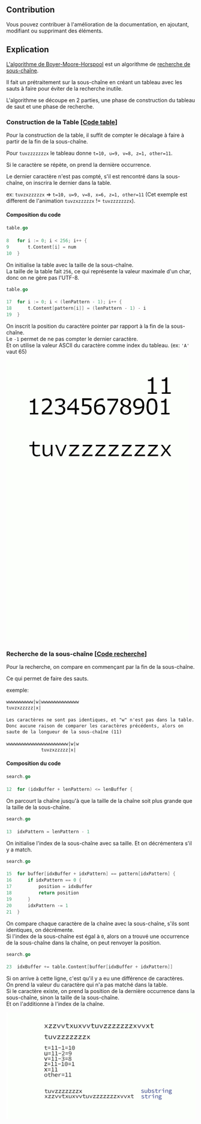 ## Contribution
Vous pouvez contribuer à l'amélioration de la documentation, en ajoutant, modifiant ou supprimant des éléments.

## Explication
[L'algorithme de Boyer-Moore-Horspool](https://fr.wikipedia.org/wiki/Algorithme_de_Boyer-Moore-Horspool) est un algorithme de [recherche de sous-chaîne](https://fr.wikipedia.org/wiki/Algorithme_de_recherche_de_sous-cha%C3%AEne).

Il fait un prétraitement sur la sous-chaîne en créant un tableau avec les sauts à faire pour éviter de la recherche inutile.

L'algorithme se découpe en 2 parties, une phase de construction du tableau de saut et une phase de recherche.

### Construction de la Table [[Code table](../bmh/table.go)]

Pour la construction de la table, il suffit de compter le décalage à faire à partir de la fin de la sous-chaîne.

Pour `tuvzzzzzzzx` le tableau donne `t=10, u=9, v=8, z=1, other=11`.

Si le caractère se répète, on prend la dernière occurrence.

Le dernier caractère n'est pas compté, s'il est rencontré dans la sous-chaîne, on inscrira le dernier dans la table.

ex: `tuvzxzzzzzx` => `t=10, u=9, v=8, x=6, z=1, other=11` (Cet exemple est different de l'animation `tuvzxzzzzzx` != `tuvzzzzzzzx`).

#### Composition du code
```go
table.go

8   for i := 0; i < 256; i++ {
9       t.Content[i] = num
10  }
```
On initialise la table avec la taille de la sous-chaîne.  
La taille de la table fait `256`, ce qui représente la valeur maximale d'un char, donc on ne gère pas l'UTF-8.

```go
table.go

17  for i := 0; i < (lenPattern - 1); i++ {
18      t.Content[pattern[i]] = (lenPattern - 1) - i
19  }
```
On inscrit la position du caractère pointer par rapport à la fin de la sous-chaîne.  
Le `-1` permet de ne pas compter le dernier caractère.  
Et on utilise la valeur ASCII du caractère comme index du tableau. (ex: `'A'` vaut 65)


![alt tag](assets/image1.gif)

### Recherche de la sous-chaîne [[Code recherche](../bmh/search.go)]

Pour la recherche, on compare en commençant par la fin de la sous-chaîne.

Ce qui permet de faire des sauts.

exemple:
```
wwwwwwwwww|w|wwwwwwwwwwwwww  
tuvzxzzzzz|x|

Les caractères ne sont pas identiques, et "w" n'est pas dans la table.
Donc aucune raison de comparer les caractères précédents, alors on saute de la longueur de la sous-chaîne (11)

wwwwwwwwwwwwwwwwwwwwwww|w|w  
             tuvzxzzzzz|x|

``` 
#### Composition du code
```go
search.go

12  for (idxBuffer + lenPattern) <= lenBuffer {
```
On parcourt la chaîne jusqu'à que la taille de la chaîne soit plus grande que la taille de la sous-chaîne.

```go
search.go

13  idxPattern = lenPattern - 1
```
On initialise l'index de la sous-chaîne avec sa taille.
Et on décrémentera s'il y a match.

```go
search.go

15  for buffer[idxBuffer + idxPattern] == pattern[idxPattern] {
16      if idxPattern == 0 {
17          position = idxBuffer
18          return position
19      }
20      idxPattern -= 1
21  }
```
On compare chaque caractère de la chaîne avec la sous-chaîne, s'ils sont identiques, on décrémente.  
Si l'index de la sous-chaîne est égal à `0`, alors on a trouvé une occurrence de la sous-chaîne dans la chaîne, on peut renvoyer la position.

```go
search.go

23  idxBuffer += table.Content[buffer[idxBuffer + idxPattern]]
```
Si on arrive à cette ligne, c'est qu'il y a eu une différence de caractères.  
On prend la valeur du caractère qui n'a pas matché dans la table.  
Si le caractère existe, on prend la position de la dernière occurrence dans la sous-chaîne, sinon la taille de la sous-chaîne.  
Et on l'additionne à l'index de la chaîne.


![alt tag](assets/image2.gif)
